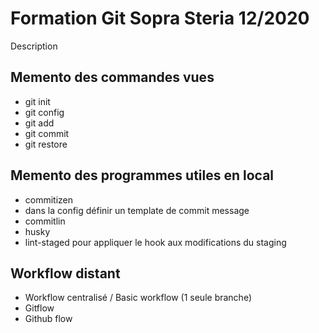 # Formation Git Sopra Steria 12/2020

Description

## Memento des commandes vues

- git init
- git config
- git add
- git commit
- git restore

## Memento des programmes utiles en local

- commitizen
- dans la config définir un template de commit message
- commitlin
- husky
- lint-staged pour appliquer le hook aux modifications du staging

## Workflow distant

- Workflow centralisé / Basic workflow (1 seule branche)
- Gitflow
- Github flow
